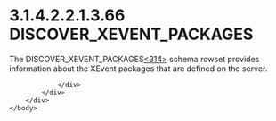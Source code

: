 <html dir="LTR" xmlns:mshelp="http://msdn.microsoft.com/mshelp" xmlns:ddue="http://ddue.schemas.microsoft.com/authoring/2003/5" xmlns:xlink="http://www.w3.org/1999/xlink" xmlns:tool="http://www.microsoft.com/tooltip">
    <head>
        <meta http-equiv="Content-Type" content="text/html; CHARSET=utf-8"></meta>
        <meta name="save" content="history"></meta>
        <title>3.1.4.2.2.1.3.66 DISCOVER_XEVENT_PACKAGES</title>
        <xml>
            <mshelp:toctitle title="3.1.4.2.2.1.3.66 DISCOVER_XEVENT_PACKAGES"></mshelp:toctitle>
            <mshelp:rltitle title="[MS-SSAS]: DISCOVER_XEVENT_PACKAGES"></mshelp:rltitle>
            <mshelp:keyword index="A" term="801e597e-da37-4079-a1ad-a99e5291f347"></mshelp:keyword>
            <mshelp:attr name="DCSext.ContentType" value="open specification"></mshelp:attr>
            <mshelp:attr name="AssetID" value="801e597e-da37-4079-a1ad-a99e5291f347"></mshelp:attr>
            <mshelp:attr name="TopicType" value="kbRef"></mshelp:attr>
            <mshelp:attr name="DCSext.Title" value="[MS-SSAS]: DISCOVER_XEVENT_PACKAGES" />
        </xml>
    </head>
    <body>
        <div id="header">
            <h1 class="heading">3.1.4.2.2.1.3.66 DISCOVER_XEVENT_PACKAGES</h1>
        </div>
        <div id="mainSection">
            <div id="mainBody">
                <div id="allHistory" class="saveHistory"></div>
                <div id="sectionSection0" class="section" name="collapseableSection">
                    

<p>The DISCOVER_XEVENT_PACKAGES<a id="Appendix_A_Target_314"></a><a href="b9ac4859-2662-44ca-b131-9addd8b953dc.htm#Appendix_A_314" aria-label="Product behavior note 314">&lt;314&gt;</a> schema
rowset provides information about the XEvent packages that are defined on the
server.</p>


                </div>
            </div>
        </div>
    </body>
</html>